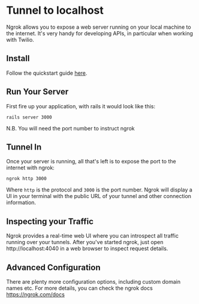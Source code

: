 # Tunnel to localhost
Ngrok allows you to expose a web server running on your local machine to the internet. It's very handy for developing APIs, in particular when working with Twilio.


## Install

Follow the quickstart guide [here](https://ngrok.com/download).

## Run Your Server

First fire up your application, with rails it would look like this:

```
rails server 3000
```

N.B. You will need the port number to instruct ngrok


## Tunnel In

Once your server is running, all that's left is to expose the port to the internet with ngrok:

```
ngrok http 3000
```

Where `http` is the protocol and `3000` is the port number. Ngrok will display a UI in your terminal with the public URL of your tunnel and other connection information.


## Inspecting your Traffic
Ngrok provides a real-time web UI where you can introspect all traffic running over your tunnels. After you've started ngrok, just open http://localhost:4040 in a web browser to inspect request details.


## Advanced Configuration
There are plenty more configuration options, including custom domain names etc. For more details, you can check the ngrok docs https://ngrok.com/docs
